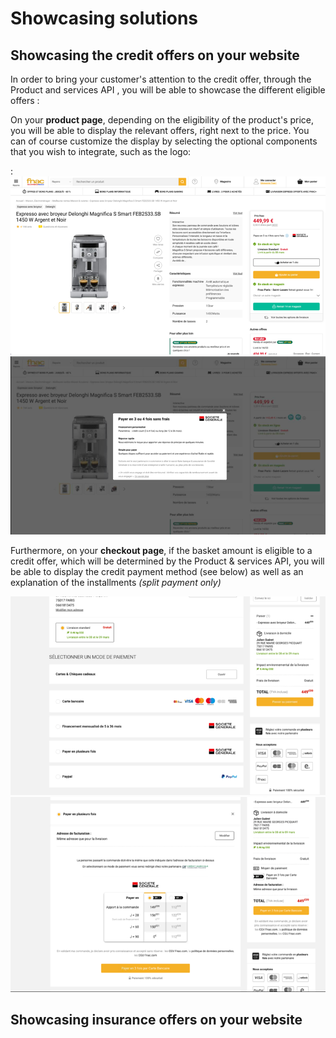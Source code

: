 # Showcasing solutions

## Showcasing the credit offers on your website

In order to bring your customer's attention to the credit offer, through the Product and services API , you will be able to showcase the different eligible offers :&#x20;

On your **product page**, depending on the eligibility of the product's price, you will be able to display the relevant offers, right next to the price. You can of course customize the display by selecting the optional components that you wish to integrate, such as the logo: &#x20;

&#x20;: ![](<../.gitbook/assets/image (5).png>)![](<../.gitbook/assets/image (3) (1).png>)

Furthermore, on your **checkout page**, if the basket amount is eligible to a credit offer, which will be determined by the Product & services API, you will be able to display the credit payment method (see below) as well as an explanation of the installments _(split payment only)_&#x20;

![](<../.gitbook/assets/image (3).png>)![](<../.gitbook/assets/image (1) (1).png>)



## Showcasing insurance offers on your website

